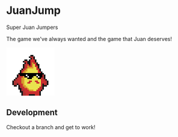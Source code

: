 # JuanJump
 Super Juan Jumpers

The game we've always wanted and the game that Juan deserves!

![](git_assets/juan_idle.gif)

## Development
Checkout a branch and get to work!
